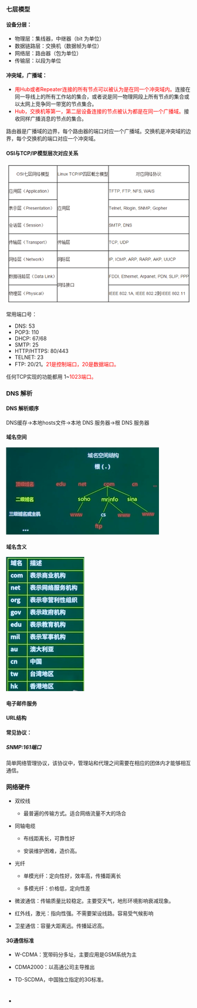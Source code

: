 ### 七层模型

#### 设备分层：

- 物理层：集线器，中继器（bit 为单位）
- 数据链路层：交换机（数据帧为单位）
- 网络层：路由器（包为单位）
- 传输层：以段为单位

#### 冲突域，广播域：

- <font color='red'>用Hub或者Repeater连接的所有节点可以被认为是在同一个冲突域内。</font>连接在同一导线上的所有工作站的集合，或者说是同一物理网段上所有节点的集合或以太网上竞争同一带宽的节点集合。
- <font color='red'>Hub，交换机等第一，第二层设备连接的节点被认为都是在同一个广播域。</font>接收同样广播消息的节点的集合。

路由器是广播域的边界，每个路由器的端口对应一个广播域。交换机是冲突域的边界，每个交换机的端口对应一个冲突域。

#### OSI与TCP/IP模型层次对应关系

![](img/TCP_IP模型.png)

常用端口号：

- DNS: 53
- POP3: 110
- DHCP: 67/68
- SMTP: 25
- HTTP/HTTPS: 80/443
- TELNET: 23
- FTP: 20/21。<font color='red'>21是控制端口，20是数据端口。</font>

任何TCP实现的功能都用 1~<font color='red'>1023端口。</font>

### DNS 解析

#### DNS 解析顺序

DNS缓存→本地hosts文件→本地 DNS 服务器→根 DNS 服务器

#### 域名空间

![](img/域名空间.png)

#### 域名含义

![](img/域名含义.png)

#### 电子邮件服务

#### URL结构

#### 常见协议：

##### SNMP:161端口

简单网络管理协议，该协议中，管理站和代理之间需要在相应的团体内才能够相互通信。

### 网络硬件

- 双绞线
  
  - 最普遍的传输方式。适合网络流量不大的场合

- 同轴电缆
  
  - 布线距离长，可靠性好
  
  - 安装维护困难，造价高。

- 光纤
  
  - 单模光纤：定向性好，效率高，传播距离长
  
  - 多模光纤：价格低，定向性差

- 微波通信：传输质量比较稳定。主要受天气，地形环境影响衰减现象。

- 红外线，激光：指向性强。不需要架设线路。容易受气候影响

- 卫星通信：容量大距离远。传播延迟高。

#### 3G通信标准

- W-CDMA：宽带码分多址，主要应用是GSM系统为主

- CDMA2000：以高通公司主导推出

- TD-SCDMA，中国独立指定的3G标准。

- # 
